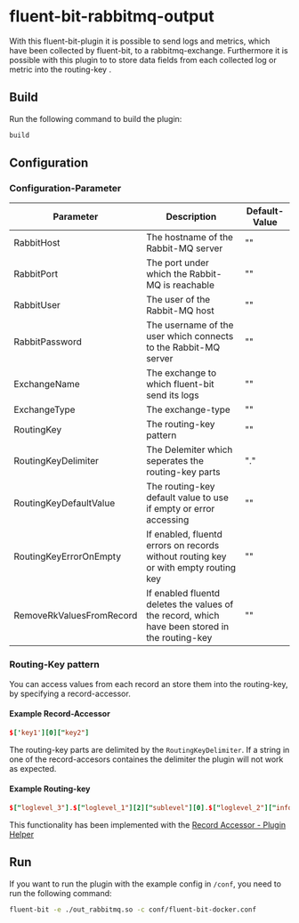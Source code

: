 # fluent-bit-rabbitmq-output

With this fluent-bit-plugin it is possible to send logs and metrics, which have been collected by fluent-bit, to a rabbitmq-exchange. Furthermore it is possible with this plugin to to store data fields from each collected log or metric into the routing-key .


## Build

Run the following command to build the plugin:
``` bash
build
```

## Configuration

### Configuration-Parameter

| Parameter                    | Description                                                                                     | Default-Value |
|------------------------------|-------------------------------------------------------------------------------------------------|---------------|
| RabbitHost                   | The hostname of the Rabbit-MQ server                                                            | ""            |
| RabbitPort                   | The port under which the Rabbit-MQ is reachable                                                 | ""            |
| RabbitUser                   | The user of the Rabbit-MQ host                                                                  | ""            |
| RabbitPassword               | The username of the user which connects to the Rabbit-MQ server                                 | ""            |
| ExchangeName                 | The exchange to which fluent-bit send its logs                                                  | ""            |
| ExchangeType                 | The exchange-type                                                                               | ""            |
| RoutingKey                   | The routing-key pattern                                                                         | ""            |
| RoutingKeyDelimiter          | The Delemiter which seperates the routing-key parts                                             | "."           |
| RoutingKeyDefaultValue       | The routing-key default value to use if empty or error accessing                                | ""            |
| RoutingKeyErrorOnEmpty       | If enabled, fluentd errors on records without routing key or with empty routing key             | ""            |
| RemoveRkValuesFromRecord     | If enabled fluentd deletes the values of the record,  which have been stored in the routing-key | ""            |

### Routing-Key pattern

You can access values from each record an store them into the routing-key, by specifying a record-accessor.

#### Example Record-Accessor
``` conf
$['key1'][0]["key2"]
```

The routing-key parts are delimited by the `RoutingKeyDelimiter`. If a string in one of the record-accesors containes the delimiter the plugin will not work as expected.


#### Example Routing-key

``` conf
$["loglevel_3"].$["loglevel_1"][2]["sublevel"][0].$["loglevel_2"]["info_loglevel"]
```

This functionality has been implemented with the [Record Accessor - Plugin Helper](https://docs.fluentd.org/plugin-helper-overview/api-plugin-helper-record_accessor)



## Run
If you want to run the plugin with the example config in `/conf`, you need to run the following command:
```bash
fluent-bit -e ./out_rabbitmq.so -c conf/fluent-bit-docker.conf
```

